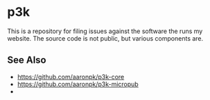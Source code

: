 p3k
===

This is a repository for filing issues against the software the runs my website. The source code is not public, but various components are.

See Also
--------

* https://github.com/aaronpk/p3k-core
* https://github.com/aaronpk/p3k-micropub
* 
